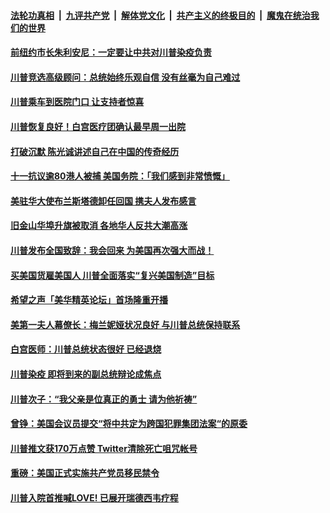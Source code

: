 

####  [法轮功真相](../../../../basic/blob/master/README.md?t=10051302) &nbsp;|&nbsp; [九评共产党](../../../../9ping.md/blob/master/README.md?t=10051302) &nbsp;|&nbsp; [解体党文化](../../../../jtdwh.md/blob/master/README.md?t=10051302)  &nbsp;|&nbsp; [共产主义的终极目的](../../../../gczydzjmd.md/blob/master/README.md?t=10051302) &nbsp;|&nbsp; [魔鬼在统治我们的世界](../../../../mgztzwmdsj.md/blob/master/README.md?t=10051302) 

#### [前纽约市长朱利安尼：一定要让中共对川普染疫负责](../pages/soh6/428779.md?t=10051302) 
#### [川普竞选高级顾问：总统始终乐观自信 没有丝毫为自己难过](../pages/soh6/428785.md?t=10051302) 
#### [川普乘车到医院门口  让支持者惊喜](../pages/soh6/428776.md?t=10051302) 
#### [川普恢复良好！白宫医疗团确认最早周一出院](../pages/soh6/428707.md?t=10051302) 
#### [打破沉默 陈光诚讲述自己在中国的传奇经历](../pages/soh6/428695.md?t=10051302) 
#### [十一抗议逾80港人被捕 美国务院：「我们感到非常愤慨」](../pages/soh6/428635.md?t=10051302) 
#### [美驻华大使布兰斯塔德卸任回国 携夫人发布感言](../pages/soh6/428614.md?t=10051302) 
#### [旧金山华埠升旗被取消 各地华人反共大潮高涨](../pages/soh6/428521.md?t=10051302) 
#### [川普发布全国致辞：我会回来 为美国再次强大而战！](../pages/soh6/428530.md?t=10051302) 
#### [买美国货雇美国人 川普全面落实“复兴美国制造”目标](../pages/soh6/428497.md?t=10051302) 
#### [希望之声「美华精英论坛」首场隆重开播](../pages/soh6/428524.md?t=10051302) 
#### [美第一夫人幕僚长：梅兰妮娅状况良好 与川普总统保持联系](../pages/soh6/428500.md?t=10051302) 
#### [白宫医师：川普总统状态很好 已经退烧](../pages/soh6/428467.md?t=10051302) 
#### [川普染疫 即将到来的副总统辩论成焦点](../pages/soh6/428488.md?t=10051302) 
#### [川普次子：“我父亲是位真正的勇士 请为他祈祷”](../pages/soh6/428437.md?t=10051302) 
#### [曾铮：美国会议员提交“将中共定为跨国犯罪集团法案“的原委](../pages/soh6/428308.md?t=10051302) 
#### [川普推文获170万点赞  Twitter清除死亡咀咒帐号](../pages/soh6/428344.md?t=10051302) 
#### [重磅：美国正式实施共产党员移民禁令](../pages/soh6/428335.md?t=10051302) 
#### [川普入院首推喊LOVE! 已展开瑞德西韦疗程 ](../pages/soh6/428326.md?t=10051302) 
